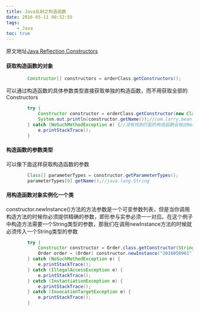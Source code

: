 ```yaml
---
title: Java反射之构造函数
date: 2016-05-11 00:52:55
tags:
    - Java
toc: true
---
```

原文地址[Java Reflection Constructors](http://tutorials.jenkov.com/java-reflection/constructors.html)

#### 获取构造函数的对象

```java
        Constructor[] constructors = orderClass.getConstructors();
```

可以通过构造函数的具体参数类型直接获取单独的构造函数，而不用获取全部的Constructors

```java
        try {
            Constructor constructor = orderClass.getConstructor(new Class[]{String.class});
            System.out.println(constructor.getName());//com.larry.bean.Order
        } catch (NoSuchMethodException e) {//没有找到匹配的构造函数会抛出NoSuchMethodException
            e.printStackTrace();
        }
```

#### 构造函数的参数类型

可以像下面这样获取构造函数的参数

```java
        Class[] parameterTypes = constructor.getParameterTypes();
        parameterTypes[0].getName();//java.lang.String
```

#### 用构造函数对象实例化一个类

constructor.newInstance()方法的方法参数是一个可变参数列表，但是当你调用构造方法的时候你必须提供精确的参数，即形参与实参必须一一对应。在这个例子中构造方法需要一个String类型的参数，那我们在调用newInstance方法的时候就必须传入一个String类型的参数

```java
        try {
            Constructor constructor = Order.class.getConstructor(String.class);
            Order order = (Order) constructor.newInstance("2016050901");
        } catch (NoSuchMethodException e) {
            e.printStackTrace();
        } catch (IllegalAccessException e) {
            e.printStackTrace();
        } catch (InstantiationException e) {
            e.printStackTrace();
        } catch (InvocationTargetException e) {
            e.printStackTrace();
        }
```


